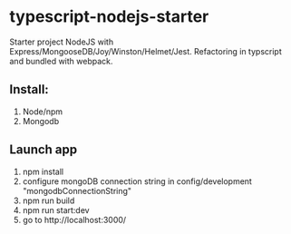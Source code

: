 # typescript-nodejs-starter

Starter project NodeJS with Express/MongooseDB/Joy/Winston/Helmet/Jest. Refactoring in typscript and bundled with webpack.

## Install:

1. Node/npm
2. Mongodb

## Launch app

1. npm install
2. configure mongoDB connection string in config/development "mongodbConnectionString"
3. npm run build
4. npm run start:dev
5. go to http://localhost:3000/ 
